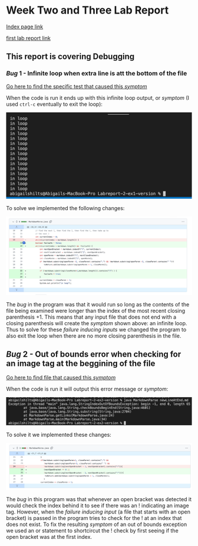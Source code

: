 # Week Two and Three Lab Report

[Index page link](https://abigailshilts.github.io/cse15l-lab-reports/)

[first lab report link](https://abigailshilts.github.io/cse15l-lab-reports/lab-report-1-week-2)

## This report is covering Debugging

### _Bug_ 1 - Infinite loop when extra line is att the bottom of the file

[Go here to find the specific test that caused this _symptom_](https://github.com/abigailshilts/markdown-parse-abbi/blob/5b1f7a5b7a70be3e397796f285a626eae257bada/test-extraLine.md)

When the code is run it ends up with this infinite loop output, or _symptom_ (I used `ctrl-c` eventually to exit the loop):

![Image](img2/ex1-infiniteLoop.png)

To solve we implemented the following changes:

![Image](img2/ex1-codeDiff.png)

The _bug_ in the program was that it would run so long as the contents of the file being examined were longer than the index of the most recent closing parenthesis +1. This means that any input file that does not end with a closing parenthesis will create the _symptom_ shown above: an infinite loop. Thus to solve for these _failure inducing inputs_ we changed the program to also exit the loop when there are no more closing parenthesis in the file.

## _Bug_ 2 - Out of bounds error when checking for an image tag at the beggining of the file

[Go here to find file that caused this _symptom_](https://github.com/abigailshilts/markdown-parse-abbi/blob/main/newLineAtEnd.md)

When the code is run it will output this error message or _symptom_:

![Image](img2/ex2-OOB-Err.png)

To solve it we implemented these changes:

![Image](img2/ex2-codeDiff.png)

The _bug_ in this program was that whenever an open bracket was detected it would check the index behind it to see if there was an ! indicating an image tag. However, when the _failure inducing input_ (a file that starts with an open bracket) is passed in the program tries to check for the ! at an index that does not exist. To fix the resulting _symptom_ of an out of bounds exception we used an or statement to shortcircut the ! check by first seeing if the open bracket was at the first index.
